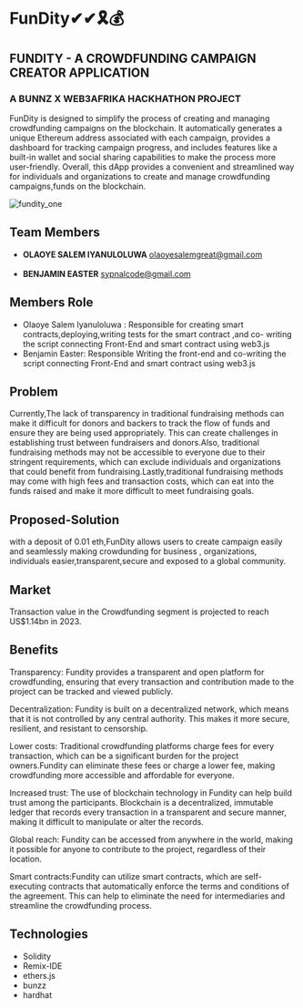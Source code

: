 # FunDity✔✔🎗💰


## FUNDITY - A CROWDFUNDING CAMPAIGN CREATOR APPLICATION
### A BUNNZ X WEB3AFRIKA HACKHATHON PROJECT 

FunDity is designed to simplify the process of creating and managing crowdfunding campaigns on the blockchain. It automatically generates a unique Ethereum address associated with each campaign, provides a dashboard for tracking campaign progress, and includes features like a built-in wallet and social sharing capabilities to make the process more user-friendly. Overall, this dApp provides a convenient and streamlined way for individuals and organizations to create and manage crowdfunding campaigns,funds on the blockchain.

![fundity_one](https://user-images.githubusercontent.com/89555234/232927717-7fda2217-2798-48c2-862f-6e15fa4eb934.PNG)

## Team Members
- **OLAOYE SALEM IYANULOLUWA** olaoyesalemgreat@gmail.com
<br></br>
- **BENJAMIN EASTER** sypnalcode@gmail.com

## Members Role

- Olaoye Salem Iyanuloluwa : Responsible for creating smart contracts,deploying,writing tests for the smart contract ,and co- writing the script connecting Front-End and smart contract  using web3.js
- Benjamin Easter: Responsible Writing the front-end and co-writing the script connecting Front-End and smart contract  using web3.js

## Problem
Currently,The lack of transparency in traditional fundraising methods can make it difficult for donors and backers to track the flow of funds and ensure they are being used appropriately. This can create challenges in establishing trust between fundraisers and donors.Also, traditional fundraising methods may not be accessible to everyone due to their stringent requirements, which can exclude individuals and organizations that could benefit from fundraising.Lastly,traditional fundraising methods may come with high fees and transaction costs, which can eat into the funds raised and make it more difficult to meet fundraising goals.

## Proposed-Solution
with a deposit of 0.01 eth,FunDity allows users to create campaign easily and seamlessly making crowdunding for business , organizations, individuals easier,transparent,secure and exposed to a global community.


## Market
Transaction value in the Crowdfunding segment is projected to reach US$1.14bn in 2023. 

## Benefits
Transparency: Fundity provides a transparent and open platform for crowdfunding, ensuring that every transaction and contribution made to the project can be tracked and viewed publicly.

Decentralization: Fundity  is built on a decentralized network, which means that it is not controlled by any central authority. This makes it more secure, resilient, and resistant to censorship.

Lower costs: Traditional crowdfunding platforms charge fees for every transaction, which can be a significant burden for the project owners.Fundity  can eliminate these fees or charge a lower fee, making crowdfunding more accessible and affordable for everyone.

Increased trust: The use of blockchain technology in Fundity  can help build trust among the participants. Blockchain is a decentralized, immutable ledger that records every transaction in a transparent and secure manner, making it difficult to manipulate or alter the records.

Global reach: Fundity can be accessed from anywhere in the world, making it possible for anyone to contribute to the project, regardless of their location.

Smart contracts:Fundity  can utilize smart contracts, which are self-executing contracts that automatically enforce the terms and conditions of the agreement. This can help to eliminate the need for intermediaries and streamline the crowdfunding process.


## Technologies
* Solidity
* Remix-IDE
* ethers.js
* bunzz
* hardhat









